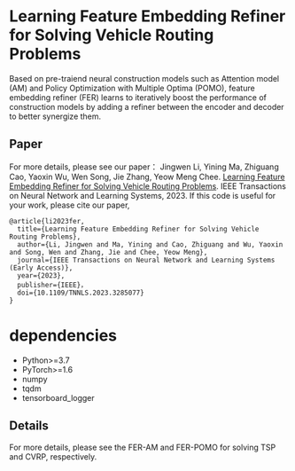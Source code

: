 # Learning Feature Embedding Refiner for Solving Vehicle Routing Problems

Based on pre-traiend neural construction models such as Attention model (AM) and Policy Optimization with Multiple Optima (POMO), feature embedding refiner (FER) learns to iteratively boost the performance of construction models by adding a refiner between the encoder and decoder to better synergize them.

## Paper
For more details, please see our paper： Jingwen Li, Yining Ma, Zhiguang Cao, Yaoxin Wu, Wen Song, Jie Zhang, Yeow Meng Chee. [Learning Feature Embedding Refiner for Solving Vehicle Routing Problems](https://ieeexplore.ieee.org/document/10160045). IEEE Transactions on Neural Network and Learning Systems, 2023. If this code is useful for your work, please cite our paper,

```
@article{li2023fer,
  title={Learning Feature Embedding Refiner for Solving Vehicle Routing Problems},
  author={Li, Jingwen and Ma, Yining and Cao, Zhiguang and Wu, Yaoxin and Song, Wen and Zhang, Jie and Chee, Yeow Meng},
  journal={IEEE Transactions on Neural Network and Learning Systems (Early Access)},
  year={2023},
  publisher={IEEE}，
  doi={10.1109/TNNLS.2023.3285077}
}
```

# dependencies
* Python>=3.7
* PyTorch>=1.6
* numpy
* tqdm
* tensorboard_logger

## Details
For more details, please see the FER-AM and FER-POMO for solving TSP and CVRP, respectively.

